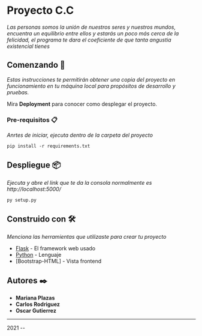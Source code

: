 # Proyecto C.C

_Las personas somos la unión de nuestros seres y nuestros mundos, encuentra un equilibrio entre ellos y estarás un poco más cerca de la felicidad, el programa te dara el coeficiente de que tanta angustia existencial tienes_

## Comenzando 🚀

_Estas instrucciones te permitirán obtener una copia del proyecto en funcionamiento en tu máquina local para propósitos de desarrollo y pruebas._

Mira **Deployment** para conocer como desplegar el proyecto.


### Pre-requisitos 📋

_Anrtes de iniciar, ejecuta dentro de la carpeta del proyecto_

```
pip install -r requirements.txt

```

## Despliegue 📦

_Ejecuta y abre el link que te da la consola normalmente es http://localhost:5000/_

```
py setup.py
```

## Construido con 🛠️

_Menciona las herramientas que utilizaste para crear tu proyecto_

* [Flask](https://flask.palletsprojects.com/en/2.0.x/) - El framework web usado
* [Python](https://www.python.org/) - Lenguaje
* [Bootstrap-HTML] - Vista frontend



## Autores ✒️


* **Mariana Plazas**
* **Carlos Rodriguez**
* **Oscar Gutierrez**



---
2021 --
